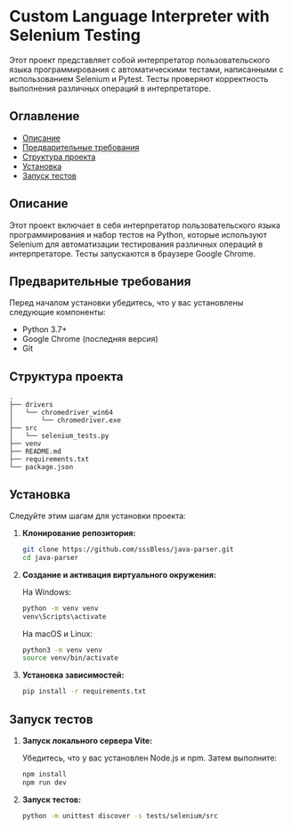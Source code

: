 # Custom Language Interpreter with Selenium Testing

Этот проект представляет собой интерпретатор пользовательского языка программирования с автоматическими тестами, написанными с использованием Selenium и Pytest. Тесты проверяют корректность выполнения различных операций в интерпретаторе.

## Оглавление

- [Описание](#описание)
- [Предварительные требования](#предварительные-требования)
- [Структура проекта](#структура-проекта)
- [Установка](#установка)
- [Запуск тестов](#запуск-тестов)

## Описание

Этот проект включает в себя интерпретатор пользовательского языка программирования и набор тестов на Python, которые используют Selenium для автоматизации тестирования различных операций в интерпретаторе. Тесты запускаются в браузере Google Chrome.

## Предварительные требования

Перед началом установки убедитесь, что у вас установлены следующие компоненты:

- Python 3.7+
- Google Chrome (последняя версия)
- Git

## Структура проекта

```plaintext
.
├── drivers
│   └── chromedriver_win64
│       └── chromedriver.exe
├── src
│   └── selenium_tests.py
├── venv
├── README.md
├── requirements.txt
└── package.json
```

## Установка

Следуйте этим шагам для установки проекта:

1. **Клонирование репозитория:**

   ```sh
   git clone https://github.com/sssBless/java-parser.git
   cd java-parser
   ```

2. **Создание и активация виртуального окружения:**

   На Windows:

   ```sh
   python -m venv venv
   venv\Scripts\activate
   ```

   На macOS и Linux:

   ```sh
   python3 -m venv venv
   source venv/bin/activate
   ```

3. **Установка зависимостей:**

   ```sh
   pip install -r requirements.txt
   ```

## Запуск тестов

1. **Запуск локального сервера Vite:**

   Убедитесь, что у вас установлен Node.js и npm. Затем выполните:

   ```sh
   npm install
   npm run dev
   ```

2. **Запуск тестов:**

   ```sh
   python -m unittest discover -s tests/selenium/src
   ```
